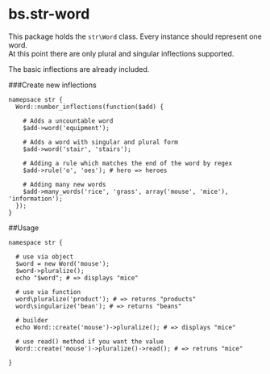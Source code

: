 bs.str-word
===========

This package holds the `str\Word` class. Every instance should represent one word.  
At this point there are only plural and singular inflections supported.

The basic inflections are already included.

###Create new inflections

    namepsace str {
      Word::number_inflections(function($add) {
        
        # Adds a uncountable word
        $add->word('equipment');
        
        # Adds a word with singular and plural form 
        $add->word('stair', 'stairs');
        
        # Adding a rule which matches the end of the word by regex
        $add->rule('o', 'oes'); # hero => heroes
        
        # Adding many new words
        $add->many_words('rice', 'grass', array('mouse', 'mice'), 'information');
      });
    }
    
##Usage

    namespace str {
      
      # use via object
      $word = new Word('mouse');
      $word->pluralize();
      echo "$word"; # => displays "mice"
      
      # use via function
      word\pluralize('product'); # => returns "products"
      word\singularize('bean'); # => returns "beans"
      
      # builder
      echo Word::create('mouse')->pluralize(); # => displays "mice"
      
      # use read() method if you want the value
      Word::create('mouse')->pluralize()->read(); # => retruns "mice"
      
    }